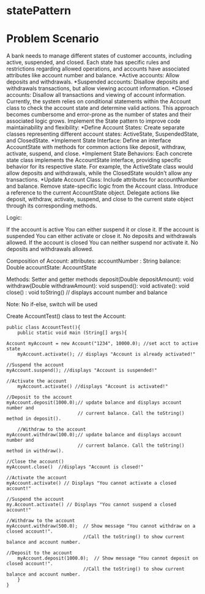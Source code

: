 # statePattern
# Problem Scenario

A bank needs to manage different states of customer accounts, including active, suspended, and closed. Each state has specific rules and restrictions regarding allowed operations, and accounts have associated attributes like account number and balance.
	*Active accounts: Allow deposits and withdrawals.
	*Suspended accounts: Disallow deposits and withdrawals transactions, but allow viewing account information.
	*Closed accounts: Disallow all transactions and viewing of account information.
Currently, the system relies on conditional statements within the Account class to check the account state and determine valid actions. This approach becomes cumbersome and error-prone as the number of states and their associated logic grows.
Implement the State pattern to improve code maintainability and flexibility:
	*Define Account States: Create separate classes representing different account states: ActiveState, SuspendedState, and ClosedState.
	*Implement State Interface: Define an interface AccountState with methods for common actions like deposit, withdraw, activate, suspend, and close.
	*Implement State Behaviors: Each concrete state class implements the AccountState interface, providing specific behavior for its respective state. For example, the ActiveState class would allow deposits and withdrawals, while the ClosedState wouldn't allow any transactions.
	*Update Account Class:
		Include attributes for accountNumber and balance.
		Remove state-specific logic from the Account class.
		Introduce a reference to the current AccountState object.
		Delegate actions like deposit, withdraw, activate, suspend, and close to the current state object through its corresponding methods.
 
Logic:

If the account is active
    You can either suspend it or close it.
If the account is suspended
    You can either activate or close it.
     No deposits and withdrawals allowed.
If the account is closed
     You can neither suspend nor activate it.
      No deposits and withdrawals allowed.


Composition of Account:
attributes:
accountNumber : String
balance:  Double
accountState:  AccountState

Methods:
Setter and getter methods
deposit(Double depositAmount): void
withdraw(Double withdrawAmount): void
suspend(): void
activate(): void
close() : void
toString()   // displays account number and balance

Note:  No if-else, switch will be used

Create AccountTest() class to test the Account:

	public class AccountTest(){
		public static void main (String[] args){

	Account myAccount = new Account("1234", 10000.0); //set acct to active state
        myAccount.activate(); // displays "Account is already activated!"

   	//Suspend the account
	myAccount.suspend(); //displays "Account is suspended!"

	//Activate the account
    	myAccount.activate() //displays "Account is activated!"
		
	//Deposit to the account
  	myAccount.deposit(1000.0);// update balance and displays account number and
                              // current balance. Call the toString() method in deposit().    	                                

    	//Withdraw to the account
  	myAccount.withdraw(100.0);// update balance and displays account number and
                              // current balance. Call the toString() method in withdraw().    	                                

	//Close the account()
	myAccount.close()  //displays "Account is closed!"

	//Activate the account
	myAccount.activate() // Displays "You cannot activate a closed account!"	

	//Suspend the account
	my.Account.activate() // Displays "You cannot suspend a closed account!"
  
	//Withdraw to the account
   	myAccount.withdraw(500.0);  // Show message "You cannot withdraw on a closed account!". 
                                //Call the toString() to show current balance and account number.

	//Deposit to the account
    	myAccount.deposit(1000.0);  // Show message "You cannot deposit on closed account!". 
                                //Call the toString() to show current balance and account number.
  		}
	}
